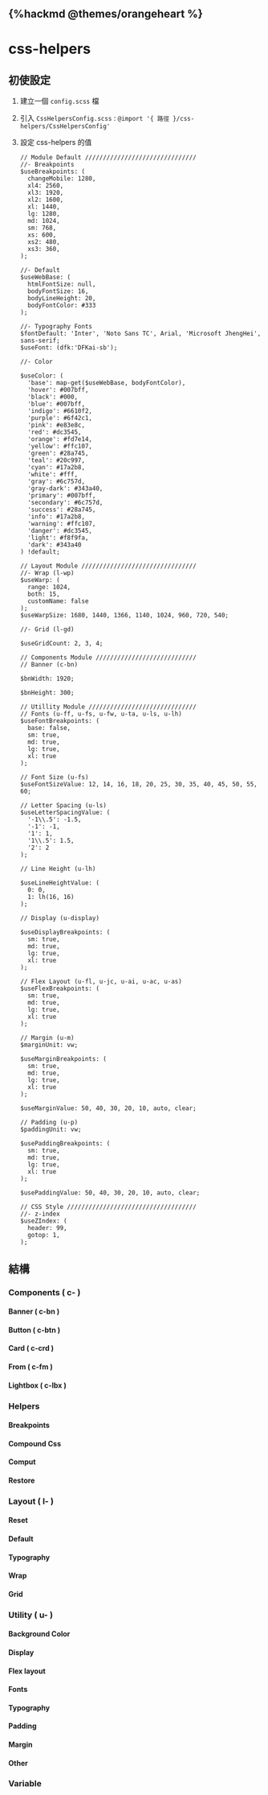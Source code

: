 {%hackmd @themes/orangeheart %}
---

# css-helpers

## 初使設定

1. 建立一個 `config.scss` 檔

2. 引入 `CssHelpersConfig.scss` : `@import '{ 路徑 }/css-helpers/CssHelpersConfig'`

3. 設定 css-helpers 的值
   
   ```
   // Module Default ///////////////////////////////
   //- Breakpoints
   $useBreakpoints: (
     changeMobile: 1280,
     xl4: 2560,
     xl3: 1920,
     xl2: 1600,
     xl: 1440,
     lg: 1280,
     md: 1024,
     sm: 768,
     xs: 600,
     xs2: 480,
     xs3: 360,
   );
   
   //- Default
   $useWebBase: (
     htmlFontSize: null,
     bodyFontSize: 16,
     bodyLineHeight: 20,
     bodyFontColor: #333
   );
   
   //- Typography Fonts
   $fontDefault: 'Inter', 'Noto Sans TC', Arial, 'Microsoft JhengHei', sans-serif;
   $useFont: (dfk:'DFKai-sb');
   
   //- Color
   
   $useColor: ( 
     'base': map-get($useWebBase, bodyFontColor),
     'hover': #007bff,
     'black': #000,
     'blue': #007bff,
     'indigo': #6610f2,
     'purple': #6f42c1,
     'pink': #e83e8c,
     'red': #dc3545,
     'orange': #fd7e14,
     'yellow': #ffc107,
     'green': #28a745,
     'teal': #20c997,
     'cyan': #17a2b8,
     'white': #fff,
     'gray': #6c757d,
     'gray-dark': #343a40,
     'primary': #007bff,
     'secondary': #6c757d,
     'success': #28a745,
     'info': #17a2b8,
     'warning': #ffc107,
     'danger': #dc3545,
     'light': #f8f9fa,
     'dark': #343a40
   ) !default;
   
   // Layout Module ////////////////////////////////
   //- Wrap (l-wp)
   $useWarp: (
     range: 1024,
     both: 15,
     customName: false
   );
   $useWarpSize: 1680, 1440, 1366, 1140, 1024, 960, 720, 540;
   
   //- Grid (l-gd)
   
   $useGridCount: 2, 3, 4;
   
   // Components Module ////////////////////////////
   // Banner (c-bn)
   
   $bnWidth: 1920;
   
   $bnHeight: 300;
   
   // Utillity Module //////////////////////////////
   // Fonts (u-ff, u-fs, u-fw, u-ta, u-ls, u-lh)
   $useFontBreakpoints: (
     base: false, 
     sm: true, 
     md: true, 
     lg: true, 
     xl: true
   );
   
   // Font Size (u-fs)
   $useFontSizeValue: 12, 14, 16, 18, 20, 25, 30, 35, 40, 45, 50, 55, 60;
   
   // Letter Spacing (u-ls)
   $useLetterSpacingValue: (
     '-1\\.5': -1.5, 
     '-1': -1, 
     '1': 1,
     '1\\.5': 1.5, 
     '2': 2
   );
   
   // Line Height (u-lh)
   
   $useLineHeightValue: (
     0: 0, 
     1: lh(16, 16)
   );
   
   // Display (u-display)
   
   $useDisplayBreakpoints: (
     sm: true, 
     md: true, 
     lg: true, 
     xl: true
   );
   
   // Flex Layout (u-fl, u-jc, u-ai, u-ac, u-as)
   $useFlexBreakpoints: (
     sm: true, 
     md: true, 
     lg: true, 
     xl: true
   );
   
   // Margin (u-m)
   $marginUnit: vw;
   
   $useMarginBreakpoints: (
     sm: true, 
     md: true, 
     lg: true, 
     xl: true
   );
   
   $useMarginValue: 50, 40, 30, 20, 10, auto, clear;
   
   // Padding (u-p)
   $paddingUnit: vw;
   
   $usePaddingBreakpoints: (
     sm: true, 
     md: true, 
     lg: true, 
     xl: true
   );
   
   $usePaddingValue: 50, 40, 30, 20, 10, auto, clear;
   
   // CSS Style ////////////////////////////////////
   //- z-index
   $useZIndex: (
     header: 99,
     gotop: 1,
   );
   ```

## 結構

### Components ( c- )

#### Banner ( c-bn )

#### Button ( c-btn )

#### Card ( c-crd )

#### From ( c-fm )

#### Lightbox ( c-lbx )

### Helpers

#### Breakpoints

#### Compound Css

#### Comput

#### Restore

### Layout ( l- )

#### Reset

#### Default

#### Typography

#### Wrap

#### Grid

### Utility ( u- )

#### Background Color

#### Display

#### Flex layout

#### Fonts

#### Typography

#### Padding

#### Margin

#### Other

### Variable
